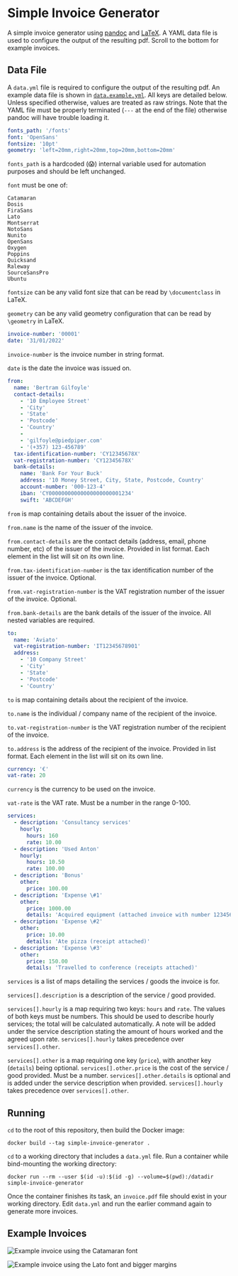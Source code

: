# Simple Invoice Generator

A simple invoice generator using [pandoc](https://pandoc.org) and [LaTeX](https://www.latex-project.org).
A YAML data file is used to configure the output of the resulting pdf.
Scroll to the bottom for example invoices.

## Data File

A `data.yml` file is required to configure the output of the resulting pdf.
An example data file is shown in [`data.example.yml`](data.example.yml).
All keys are detailed below.
Unless specified otherwise, values are treated as raw strings.
Note that the YAML file must be properly terminated (`---` at the end of the file) otherwise pandoc will have trouble loading it.

```yaml
fonts_path: '/fonts'
font: 'OpenSans'
fontsize: '10pt'
geometry: 'left=20mm,right=20mm,top=20mm,bottom=20mm'
```

`fonts_path` is a hardcoded (😱) internal variable used for automation purposes and should be left unchanged.

`font` must be one of:

```
Catamaran
Dosis
FiraSans
Lato
Montserrat
NotoSans
Nunito
OpenSans
Oxygen
Poppins
Quicksand
Raleway
SourceSansPro
Ubuntu
```

`fontsize` can be any valid font size that can be read by `\documentclass` in LaTeX.

`geometry` can be any valid geometry configuration that can be read by `\geometry` in LaTeX.

```yaml
invoice-number: '00001'
date: '31/01/2022'
```

`invoice-number` is the invoice number in string format.

`date` is the date the invoice was issued on.

```yaml
from:
  name: 'Bertram Gilfoyle'
  contact-details:
    - '10 Employee Street'
    - 'City'
    - 'State'
    - 'Postcode'
    - 'Country'
    -
    - 'gilfoyle@piedpiper.com'
    - '(+357) 123-456789'
  tax-identification-number: 'CY12345678X'
  vat-registration-number: 'CY12345678X'
  bank-details:
    name: 'Bank For Your Buck'
    address: '10 Money Street, City, State, Postcode, Country'
    account-number: '000-123-4'
    iban: 'CY00000000000000000000001234'
    swift: 'ABCDEFGH'
```

`from` is map containing details about the issuer of the invoice.

`from.name` is the name of the issuer of the invoice.

`from.contact-details` are the contact details (address, email, phone number, etc) of the issuer of the invoice.
Provided in list format.
Each element in the list will sit on its own line.

`from.tax-identification-number` is the tax identification number of the issuer of the invoice.
Optional.

`from.vat-registration-number` is the VAT registration number of the issuer of the invoice.
Optional.

`from.bank-details` are the bank details of the issuer of the invoice.
All nested variables are required.

```yaml
to:
  name: 'Aviato'
  vat-registration-number: 'IT12345678901'
  address:
    - '10 Company Street'
    - 'City'
    - 'State'
    - 'Postcode'
    - 'Country'
```

`to` is map containing details about the recipient of the invoice.

`to.name` is the individual / company name of the recipient of the invoice.

`to.vat-registration-number` is the VAT registration number of the recipient of the invoice.

`to.address` is the address of the recipient of the invoice.
Provided in list format.
Each element in the list will sit on its own line.

```yaml
currency: '€'
vat-rate: 20
```

`currency` is the currency to be used on the invoice.

`vat-rate` is the VAT rate.
Must be a number in the range 0-100.

```yaml
services:
  - description: 'Consultancy services'
    hourly:
      hours: 160
      rate: 10.00
  - description: 'Used Anton'
    hourly:
      hours: 10.50
      rate: 100.00
  - description: 'Bonus'
    other:
      price: 100.00
  - description: 'Expense \#1'
    other:
      price: 1000.00
      details: 'Acquired equipment (attached invoice with number 123456789)'
  - description: 'Expense \#2'
    other:
      price: 10.00
      details: 'Ate pizza (receipt attached)'
  - description: 'Expense \#3'
    other:
      price: 150.00
      details: 'Travelled to conference (receipts attached)'
```

`services` is a list of maps detailing the services / goods the invoice is for.

`services[].description` is a description of the service / good provided.

`services[].hourly` is a map requiring two keys: `hours` and `rate`.
The values of both keys must be numbers.
This should be used to describe hourly services; the total will be calculated automatically.
A note will be added under the service description stating the amount of hours worked and the agreed upon rate.
`services[].hourly` takes precedence over `services[].other`.

`services[].other` is a map requiring one key (`price`), with another key (`details`) being optional.
`services[].other.price` is the cost of the service / good provided.
Must be a number.
`services[].other.details` is optional and is added under the service description when provided.
`services[].hourly` takes precedence over `services[].other`.

## Running

`cd` to the root of this repository, then build the Docker image:

```
docker build --tag simple-invoice-generator .
```

`cd` to a working directory that includes a `data.yml` file.
Run a container while bind-mounting the working directory:

```shell
docker run --rm --user $(id -u):$(id -g) --volume=$(pwd):/datadir simple-invoice-generator
```

Once the container finishes its task, an `invoice.pdf` file should exist in your working directory.
Edit `data.yml` and run the earlier command again to generate more invoices.

## Example Invoices

![Example invoice using the Catamaran font](examples/01.png "Example invoice using the Catamaran font")

![Example invoice using the Lato font and bigger margins](examples/02.png "Example invoice using the Lato font and bigger margins")
